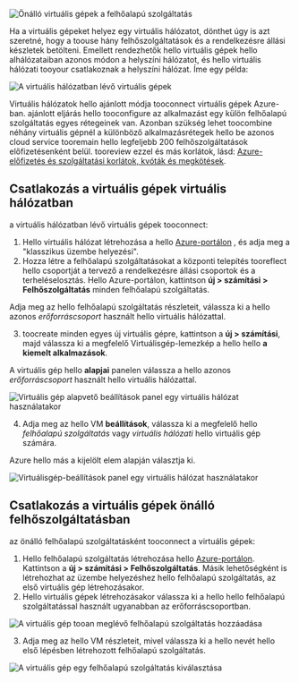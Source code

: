 

![Önálló virtuális gépek a felhőalapú szolgáltatás](./media/virtual-machines-common-classic-connect-vms/CloudServiceExample.png)

Ha a virtuális gépeket helyez egy virtuális hálózatot, dönthet úgy is azt szeretné, hogy a toouse hány felhőszolgáltatások és a rendelkezésre állási készletek betölteni. Emellett rendezhetők hello virtuális gépek hello alhálózataiban azonos módon a helyszíni hálózatot, és hello virtuális hálózati tooyour csatlakoznak a helyszíni hálózat. Íme egy példa:

![A virtuális hálózatban lévő virtuális gépek](./media/virtual-machines-common-classic-connect-vms/VirtualNetworkExample.png)

Virtuális hálózatok hello ajánlott módja tooconnect virtuális gépek Azure-ban. ajánlott eljárás hello tooconfigure az alkalmazást egy külön felhőalapú szolgáltatás egyes rétegeinek van. Azonban szükség lehet toocombine néhány virtuális gépnél a különböző alkalmazásrétegek hello be azonos cloud service tooremain hello legfeljebb 200 felhőszolgáltatások előfizetésenként belül. tooreview ezzel és más korlátok, lásd: [Azure-előfizetés és szolgáltatási korlátok, kvóták és megkötések](../articles/azure-subscription-service-limits.md).

## <a name="connect-vms-in-a-virtual-network"></a>Csatlakozás a virtuális gépek virtuális hálózatban
a virtuális hálózatban lévő virtuális gépek tooconnect:

1. Hello virtuális hálózat létrehozása a hello [Azure-portálon](../articles/virtual-network/virtual-networks-create-vnet-classic-pportal.md) , és adja meg a "klasszikus üzembe helyezési".
2. Hozza létre a felhőalapú szolgáltatásokat a központi telepítés tooreflect hello csoportját a tervező a rendelkezésre állási csoportok és a terheléselosztás. Hello Azure-portálon, kattintson **új > számítási > Felhőszolgáltatás** minden felhőalapú szolgáltatás.

  Adja meg az hello felhőalapú szolgáltatás részleteit, válassza ki a hello azonos _erőforráscsoport_ használt hello virtuális hálózattal.

3. toocreate minden egyes új virtuális gépre, kattintson a **új > számítási**, majd válassza ki a megfelelő Virtuálisgép-lemezkép a hello hello **a kiemelt alkalmazások**.

  A virtuális gép hello **alapjai** panelen válassza a hello azonos _erőforráscsoport_ használt hello virtuális hálózattal.

  ![Virtuális gép alapvető beállítások panel egy virtuális hálózat használatakor](./media/virtual-machines-common-classic-connect-vms/CreateVM_Basics_VN.png)

4. Adja meg az hello VM **beállítások**, válassza ki a megfelelő hello _felhőalapú szolgáltatás_ vagy _virtuális hálózati_ hello virtuális gép számára.

  Azure hello más a kijelölt elem alapján választja ki.

  ![Virtuálisgép-beállítások panel egy virtuális hálózat használatakor](./media/virtual-machines-common-classic-connect-vms/CreateVM_Settings_VN.png)


## <a name="connect-vms-in-a-standalone-cloud-service"></a>Csatlakozás a virtuális gépek önálló felhőszolgáltatásban
az önálló felhőalapú szolgáltatásként tooconnect a virtuális gépek:

1. Hello felhőalapú szolgáltatás létrehozása hello [Azure-portálon](http://portal.azure.com). Kattintson a **új > számítási > Felhőszolgáltatás**. Másik lehetőségként is létrehozhat az üzembe helyezéshez hello felhőalapú szolgáltatás, az első virtuális gép létrehozásakor.
2. Hello virtuális gépek létrehozásakor válassza ki a hello hello felhőalapú szolgáltatással használt ugyanabban az erőforráscsoportban.

  ![A virtuális gép tooan meglévő felhőalapú szolgáltatás hozzáadása](./media/virtual-machines-common-classic-connect-vms/CreateVM_Basics_SA.png)

3.  Adja meg az hello VM részleteit, mivel válassza ki a hello nevét hello első lépésben létrehozott felhőalapú szolgáltatás.

  ![A virtuális gép egy felhőalapú szolgáltatás kiválasztása](./media/virtual-machines-common-classic-connect-vms/CreateVM_Settings_SA.png)
